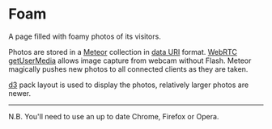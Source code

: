 Foam
====

A page filled with foamy photos of its visitors.

Photos are stored in a [Meteor](http://meteor.com) collection in [data URI](https://en.wikipedia.org/wiki/Data_URI_scheme) format. [WebRTC getUserMedia](http://www.html5rocks.com/en/tutorials/webrtc/basics/#toc-mediastream) allows image capture from webcam without Flash. Meteor magically pushes new photos to all connected clients as they are taken.

[d3](http://d3js.org/) pack layout is used to display the photos, relatively larger photos are newer.

* * *

N.B. You'll need to use an up to date Chrome, Firefox or Opera.
